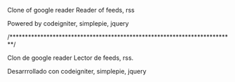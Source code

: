 Clone of google reader
Reader of feeds, rss

Powered by codeigniter, simplepie, jquery

/*************************************************************************/

Clon de google reader
Lector de feeds, rss.

Desarrrollado con codeigniter, simplepie, jquery